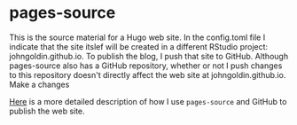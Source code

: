 # pages-source
This is the source material for a Hugo web site. In the config.toml file I indicate that the
site itslef will be created in a different RStudio project: johngoldin.github.io.
To publish the blog, I push that site to GitHub. Although pages-source also has a GitHub
repository, whether or not I push changes to this repository doesn't directly affect the web
site at johngoldin.github.io.  Make a changes

[Here](https://johngoldin.github.io/2017/02/11/how-i-set-up-this-site/) is a more detailed description of how I use `pages-source` and GitHub to publish the web site.
